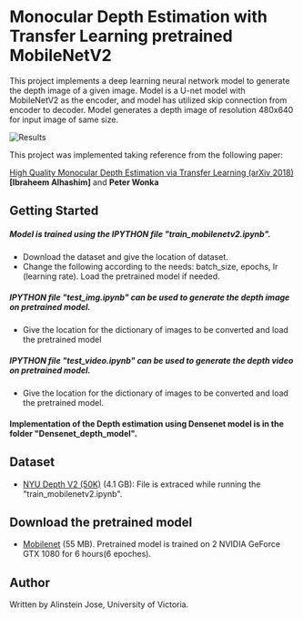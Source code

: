 # Monocular Depth Estimation with Transfer Learning pretrained MobileNetV2


This project implements a deep learning neural network model to generate the depth image of a given image.
Model is a U-net model with MobileNetV2 as the encoder, and model has utilized skip connection from encoder to decoder.
Model generates a depth image of resolution 480x640 for input image of same size.

![Results](https://github.com/alinstein/Depth_estimation/blob/master/CombineGIF.gif)


This project was implemented taking reference from the following paper: 

[High Quality Monocular Depth Estimation via Transfer Learning (arXiv 2018)](https://arxiv.org/abs/1812.11941)
**[Ibraheem Alhashim]** and **Peter Wonka**

## Getting Started

##### Model is trained using the IPYTHON file "train_mobilenetv2.ipynb".

* Download the dataset and give the location of dataset.
* Change the following according to the needs: batch_size, epochs, lr (learning rate).
Load the pretrained model if needed.
 
##### IPYTHON file "test_img.ipynb" can be used to generate the depth image on pretrained model.

* Give the location for the dictionary of images to be converted and load the pretrained model

##### IPYTHON file "test_video.ipynb" can be used to generate the depth video on pretrained model.

* Give the location for the dictionary of images to be converted and load the pretrained model.

#### Implementation of the Depth estimation using Densenet model is in the folder "Densenet_depth_model".


## Dataset
* [NYU Depth V2 (50K)](https://s3-eu-west-1.amazonaws.com/densedepth/nyu_data.zip) (4.1 GB): File is extraced while running the "train_mobilenetv2.ipynb".

## Download the pretrained model 
* [Mobilenet](https://drive.google.com/drive/folders/1rDvtiwUgYbhzk8ZPdQ176abv-u6SaZzI?usp=sharing) (55 MB). Pretrained model is trained on 2 NVIDIA GeForce GTX 1080 for 6 hours(6 epoches). 

## Author

Written by Alinstein Jose, University of Victoria.

